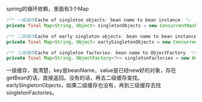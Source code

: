 spring的循环依赖，里面有3个Map

```java
/** 一级缓存Cache of singleton objects: bean name to bean instance. */
private final Map<String, Object> singletonObjects = new ConcurrentHashMap<>(256);

/** 二级缓存Cache of early singleton objects: bean name to bean instance. */
private final Map<String, Object> earlySingletonObjects = new ConcurrentHashMap<>(16);

/** 三级缓存Cache of singleton factories: bean name to ObjectFactory. */
private final Map<String, ObjectFactory<?>> singletonFactories = new HashMap<>(16);
```

一级缓存，我清楚，key是beanName，value是已经new好的对象，存在getBean的话，直接返回。没有的话，再去二级缓存查找。earlySingletonObjects，如果二级缓存也没有，再到三级缓存去找singletonFactories。